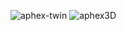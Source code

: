 
![aphex-twin](https://github.com/user-attachments/assets/903f08c9-40e5-408c-9d5e-0565dd5819f0)
![aphex3D](https://github.com/user-attachments/assets/a14d114a-f7d3-427e-a6f2-e86393e90977)
